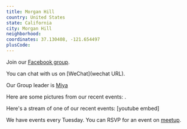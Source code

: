 ```yaml
---
title: Morgan Hill
country: United States
state: California
city: Morgan Hill
neighborhood: 
coordinates: 37.130408, -121.654497
plusCode:
---
```

Join our [Facebook group](https://www.facebook.com/groups/free.code.camp.morgan.hill).

You can chat with us on [WeChat](wechat URL).

Our Group leader is [Miya](freecodecamp.org/miya)

Here are some pictures from our recent events:
![]().

Here's a stream of one of our recent events:
[youtube embed]

We have events every Tuesday. You can RSVP for an event on [meetup](meetupurl).
